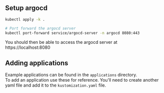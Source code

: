 ## Setup argocd

```bash
kubectl apply -k .

# Port forward the argocd server
kubectl port-forward service/argocd-server -n argocd 8080:443
```

You should then be able to access the argocd server at https://localhost:8080

## Adding applications

Example applications can be found in the `applications` directory.\
To add an application use these for reference. You'll need to create another yaml file and add it to the `kustomization.yaml` file.
